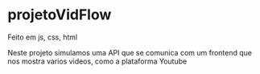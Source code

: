 # projetoVidFlow

Feito em js, css, html

Neste projeto simulamos uma API que se comunica com um frontend que nos mostra varios videos, como a plataforma Youtube

